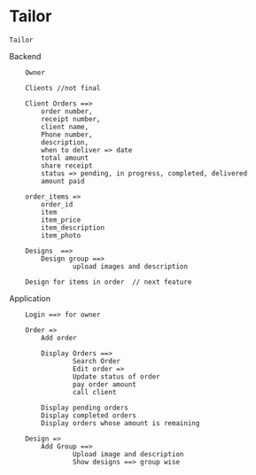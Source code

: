 # Tailor


	Tailor

Backend	

		Owner	
		
		Clients //not final

		Client Orders ==> 
			order number,
			receipt number,
			client name, 
			Phone number,
			description, 
			when to deliver => date
			total amount
			share receipt
			status => pending, in progress, completed, delivered
 			amount paid
			
		order_items =>
			order_id
			item
			item_price
			item_description
			item_photo
		
		Designs  ==> 
			Design group ==>
					upload images and description

		Design for items in order  // next feature



Application

		Login ==> for owner
		
		Order =>
			Add order
			
			Display Orders ==>
					Search Order
					Edit order =>
					Update status of order
					pay order amount
					call client
	
			Display pending orders
			Display completed orders
			Display orders whose amount is remaining

		Design => 
			Add Group ==>
					Upload image and description
					Show designs ==> group wise












